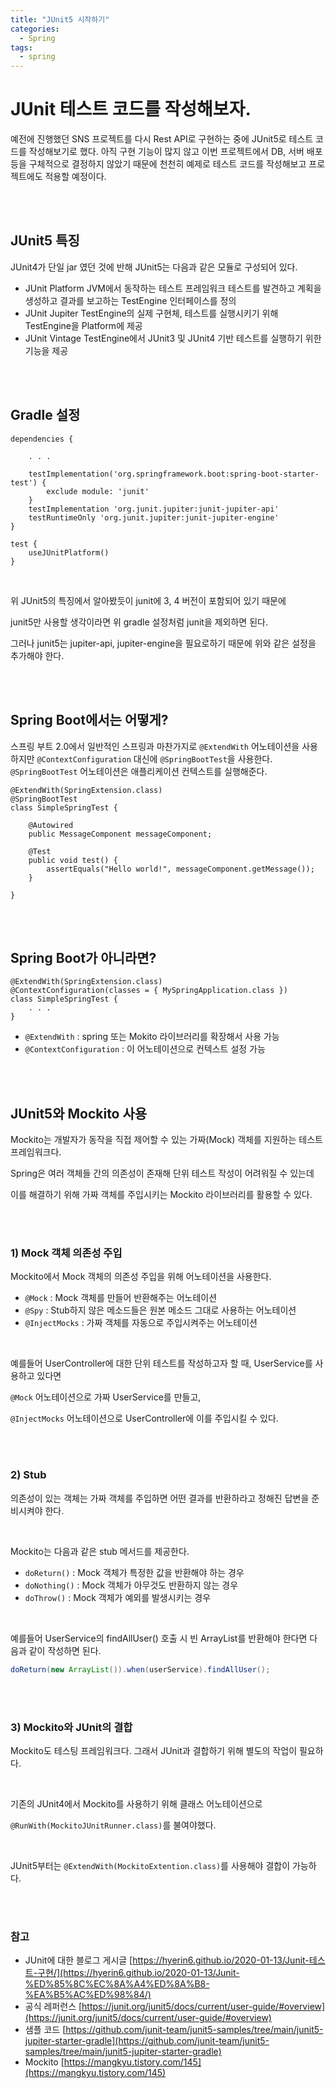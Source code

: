 ```yaml
---
title: "JUnit5 시작하기"   
categories:
  - Spring
tags:
  - spring 
--- 
```




# JUnit 테스트 코드를 작성해보자.

예전에 진행했던 SNS 프로젝트를 다시 Rest API로 구현하는 중에 JUnit5로 테스트 코드를 작성해보기로 했다.
아직 구현 기능이 많지 않고 이번 프로젝트에서 DB, 서버 배포 등을 구체적으로 결정하지 않았기 때문에
천천히 예제로 테스트 코드를 작성해보고 프로젝트에도 적용할 예정이다.

<br />   
<br />

## JUnit5 특징

JUnit4가 단일 jar 였던 것에 반해 JUnit5는 다음과 같은 모듈로 구성되어 있다.

* JUnit Platform
  JVM에서 동작하는 테스트 프레임워크
  테스트를 발견하고 계획을 생성하고 결과를 보고하는 TestEngine 인터페이스를 정의
  <br />
* JUnit Jupiter
  TestEngine의 실제 구현체, 테스트를 실행시키기 위해 TestEngine을 Platform에 제공
  <br />
* JUnit Vintage
  TestEngine에서 JUnit3 및 JUnit4 기반 테스트를 실행하기 위한 기능을 제공

<br />  
<br />

## Gradle 설정

```
dependencies {

    . . .

    testImplementation('org.springframework.boot:spring-boot-starter-test') {
        exclude module: 'junit'
    }
    testImplementation 'org.junit.jupiter:junit-jupiter-api'
    testRuntimeOnly 'org.junit.jupiter:junit-jupiter-engine'
}

test {
    useJUnitPlatform()
}

```

<br />

위 JUnit5의 특징에서 알아봤듯이 junit에 3, 4 버전이 포함되어 있기 때문에

junit5만 사용할 생각이라면 위 gradle 설정처럼 junit을 제외하면 된다.

그러나 junit5는 jupiter-api, jupiter-engine을 필요로하기 때문에 위와 같은 설정을 추가해야 한다.

<br />   
<br />

## Spring Boot에서는 어떻게?

스프링 부트 2.0에서 일반적인 스프링과 마찬가지로 `@ExtendWith` 어노테이션을 사용하지만
`@ContextConfiguration` 대신에 `@SpringBootTest`을 사용한다.
`@SpringBootTest` 어노테이션은 애플리케이션 컨텍스트를 실행해준다.

```
@ExtendWith(SpringExtension.class)
@SpringBootTest
class SimpleSpringTest {

    @Autowired
    public MessageComponent messageComponent;

    @Test
    public void test() {
        assertEquals("Hello world!", messageComponent.getMessage());
    }

}
```

<br />  
<br />

## Spring Boot가 아니라면?

```
@ExtendWith(SpringExtension.class)
@ContextConfiguration(classes = { MySpringApplication.class })
class SimpleSpringTest {
    . . .
}
```

* `@ExtendWith` : spring 또는 Mokito 라이브러리를 확장해서 사용 가능
* `@ContextConfiguration` : 이 어노테이션으로 컨텍스트 설정 가능

<br />  
<br />

## JUnit5와 Mockito 사용

Mockito는 개발자가 동작을 직접 제어할 수 있는 가짜(Mock) 객체를 지원하는 테스트 프레임워크다.

Spring은 여러 객체들 간의 의존성이 존재해 단위 테스트 작성이 어려워질 수 있는데

이를 해결하기 위해 가짜 객체를 주입시키는 Mockito 라이브러리를 활용할 수 있다.

<br />
<br />

### 1) Mock 객체 의존성 주입

Mockito에서 Mock 객체의 의존성 주입을 위해 어노테이션을 사용한다.

* `@Mock` : Mock 객체를 만들어 반환해주는 어노테이션
* `@Spy` : Stub하지 않은 메소드들은 원본 메소드 그대로 사용하는 어노테이션
* `@InjectMocks` : 가짜 객체를 자동으로 주입시켜주는 어노테이션

<br />

예를들어 UserController에 대한 단위 테스트를 작성하고자 할 때, UserService를 사용하고 있다면

`@Mock` 어노테이션으로 가짜 UserService를 만들고,

`@InjectMocks` 어노테이션으로 UserController에 이를 주입시킬 수 있다.

<br />
<br />

### 2) Stub

의존성이 있는 객체는 가짜 객체를 주입하면 어떤 결과를 반환하라고 정해진 답변을 준비시켜야 한다.

<br />

Mockito는 다음과 같은 stub 메서드를 제공한다.

* `doReturn()` : Mock 객체가 특정한 값을 반환해야 하는 경우
* `doNothing()` : Mock 객체가 아무것도 반환하지 않는 경우
* `doThrow()` : Mock 객체가 예외를 발생시키는 경우

<br />

예를들어 UserService의 findAllUser() 호출 시 빈 ArrayList를 반환해야 한다면 다음과 같이 작성하면 된다.

```java
doReturn(new ArrayList()).when(userService).findAllUser();
```

<br />
<br />

### 3) Mockito와 JUnit의 결합

Mockito도 테스팅 프레임워크다. 그래서 JUnit과 결합하기 위해 별도의 작업이 필요하다.

<br />

기존의 JUnit4에서 Mockito를 사용하기 위해 클래스 어노테이션으로

`@RunWith(MockitoJUnitRunner.class)`를 불여야했다.

<br />

JUnit5부터는 `@ExtendWith(MockitoExtention.class)`를 사용해야 결합이 가능하다.

<br />  
<br />

### 참고

* JUnit에 대한 블로그 게시글
  [https://hyerin6.github.io/2020-01-13/Junit-테스트-구현/](https://hyerin6.github.io/2020-01-13/Junit-%ED%85%8C%EC%8A%A4%ED%8A%B8-%EA%B5%AC%ED%98%84/)
* 공식 레퍼런스
  [https://junit.org/junit5/docs/current/user-guide/#overview](https://junit.org/junit5/docs/current/user-guide/#overview)
* 샘플 코드
  [https://github.com/junit-team/junit5-samples/tree/main/junit5-jupiter-starter-gradle](https://github.com/junit-team/junit5-samples/tree/main/junit5-jupiter-starter-gradle)
* Mockito
  [https://mangkyu.tistory.com/145](https://mangkyu.tistory.com/145)

<br />
